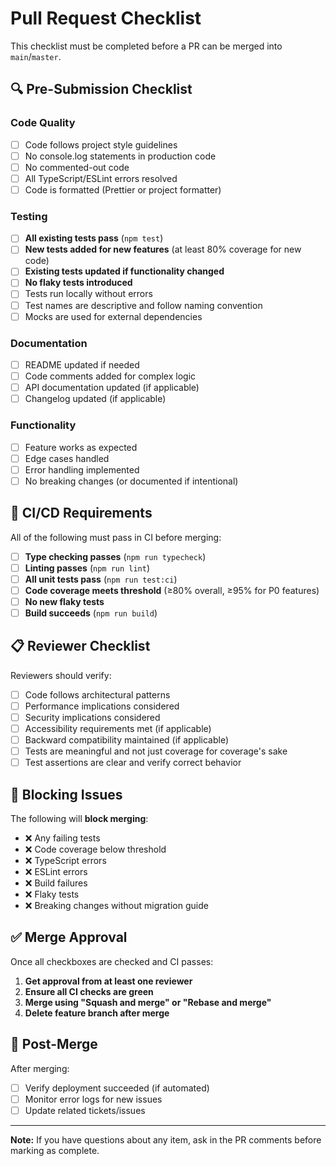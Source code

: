 # Pull Request Checklist

This checklist must be completed before a PR can be merged into `main`/`master`.

## 🔍 Pre-Submission Checklist

### Code Quality
- [ ] Code follows project style guidelines
- [ ] No console.log statements in production code
- [ ] No commented-out code
- [ ] All TypeScript/ESLint errors resolved
- [ ] Code is formatted (Prettier or project formatter)

### Testing
- [ ] **All existing tests pass** (`npm test`)
- [ ] **New tests added for new features** (at least 80% coverage for new code)
- [ ] **Existing tests updated if functionality changed**
- [ ] **No flaky tests introduced**
- [ ] Tests run locally without errors
- [ ] Test names are descriptive and follow naming convention
- [ ] Mocks are used for external dependencies

### Documentation
- [ ] README updated if needed
- [ ] Code comments added for complex logic
- [ ] API documentation updated (if applicable)
- [ ] Changelog updated (if applicable)

### Functionality
- [ ] Feature works as expected
- [ ] Edge cases handled
- [ ] Error handling implemented
- [ ] No breaking changes (or documented if intentional)

## 🧪 CI/CD Requirements

All of the following must pass in CI before merging:

- [ ] **Type checking passes** (`npm run typecheck`)
- [ ] **Linting passes** (`npm run lint`)
- [ ] **All unit tests pass** (`npm run test:ci`)
- [ ] **Code coverage meets threshold** (≥80% overall, ≥95% for P0 features)
- [ ] **No new flaky tests**
- [ ] **Build succeeds** (`npm run build`)

## 📋 Reviewer Checklist

Reviewers should verify:

- [ ] Code follows architectural patterns
- [ ] Performance implications considered
- [ ] Security implications considered
- [ ] Accessibility requirements met (if applicable)
- [ ] Backward compatibility maintained (if applicable)
- [ ] Tests are meaningful and not just coverage for coverage's sake
- [ ] Test assertions are clear and verify correct behavior

## 🚫 Blocking Issues

The following will **block merging**:

- ❌ Any failing tests
- ❌ Code coverage below threshold
- ❌ TypeScript errors
- ❌ ESLint errors
- ❌ Build failures
- ❌ Flaky tests
- ❌ Breaking changes without migration guide

## ✅ Merge Approval

Once all checkboxes are checked and CI passes:

1. **Get approval from at least one reviewer**
2. **Ensure all CI checks are green**
3. **Merge using "Squash and merge" or "Rebase and merge"**
4. **Delete feature branch after merge**

## 📝 Post-Merge

After merging:

- [ ] Verify deployment succeeded (if automated)
- [ ] Monitor error logs for new issues
- [ ] Update related tickets/issues

---

**Note:** If you have questions about any item, ask in the PR comments before marking as complete.

